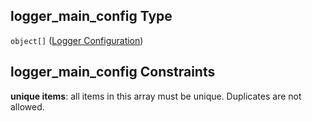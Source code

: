 ## logger_main_config Type

`object[]` ([Logger Configuration](iea43_wra_data_model-properties-measurement-location-measurement-location-properties-logger-configuration-logger-configuration.md))

## logger_main_config Constraints

**unique items**: all items in this array must be unique. Duplicates are not allowed.
